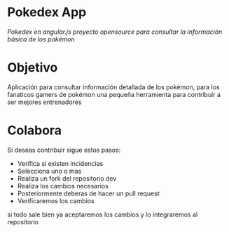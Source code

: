 # Pokedex App


*Pokedex en angular.js proyecto opensource para consultar la información básica de los pokémon*

# Objetivo

Aplicación para consultar información detallada de los pokémon, para los fanaticos gamers de pokémon una pequeña herramienta para contribuir a ser mejores entrenadores


# Colabora

Si deseas contribuir sigue estos pasos:

* Verifica si existen incidencias
* Selecciona uno o mas 
* Realiza un fork del repositorio dev
* Realiza los cambios necesarios
* Posteriormente deberas de hacer un pull request
* Verificaremos los cambios 

si todo sale bien ya aceptaremos los cambios y lo integraremos al repositorio


